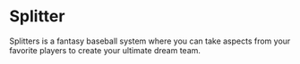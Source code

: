 # Splitter
Splitters is a fantasy baseball system where you can take aspects from your favorite players to create your ultimate dream team.
